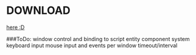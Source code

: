 # DOWNLOAD
[here :D](https://www.dropbox.com/sh/angaxnbzpaw1gja/AADYXBeZeJOxDgR8e1b9AYA8a?dl=0)

###ToDo:
	window control and binding to script
	entity component system
	keyboard input
	mouse input and events per window
	timeout/interval
